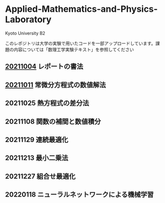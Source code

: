 # Applied-Mathematics-and-Physics-Laboratory
Kyoto University B2

このレポジトリは大学の実験で用いたコードを一部アップロードしています。課題の内容については「数理工学実験テキスト」を参照してください

## [20211004](https://github.com/atsstagram/Applied-Mathematics-and-Physics-Laboratory/tree/master/20211004) レポートの書法

## [20211011](https://github.com/atsstagram/Applied-Mathematics-and-Physics-Laboratory/tree/master/20211011) 常微分方程式の数値解法

## 20211025 熱方程式の差分法

## 20211108 関数の補間と数値積分

## 20211129 連続最適化

## 20211213 最小二乗法

## 20211227 組合せ最適化

## 20220118 ニューラルネットワークによる機械学習
